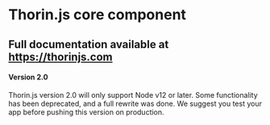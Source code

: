 # Thorin.js core component

## Full documentation available at https://thorinjs.com

#### Version 2.0
Thorin.js version 2.0 will only support Node v12 or later.
Some functionality has been deprecated, and a full rewrite was done.
We suggest you test your app before pushing this version on production.
